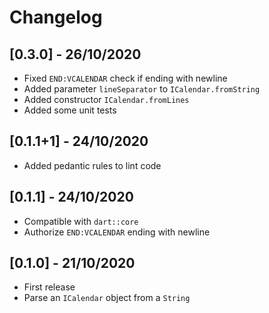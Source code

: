 # Changelog

## [0.3.0] - 26/10/2020

* Fixed `END:VCALENDAR` check if ending with newline
* Added parameter `lineSeparator` to `ICalendar.fromString`
* Added constructor `ICalendar.fromLines`
* Added some unit tests

## [0.1.1+1] - 24/10/2020

* Added pedantic rules to lint code

## [0.1.1] - 24/10/2020

* Compatible with `dart::core`
* Authorize `END:VCALENDAR` ending with newline

## [0.1.0] - 21/10/2020

* First release
* Parse an `ICalendar` object from a `String`

